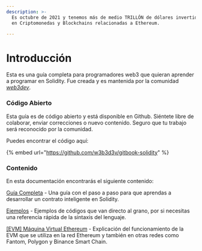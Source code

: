 ```yaml
---
description: >-
  Es octubre de 2021 y tenemos más de medio TRILLÓN de dólares invertidos y aplicados 
  en Criptomonedas y Blockchains relacionadas a Ethereum.

---
```


# Introducción

Esta es una guía completa para programadores web3 que quieran aprender a programar en Solidity. Fue creada y es mantenida por la comunidad [_web3dev_](https://www.web3dev.com.br).

### Código Abierto

Esta guía es de código abierto y está disponible en Github. Siéntete libre de colaborar, enviar correcciones o nuevo contenido. Seguro que tu trabajo será reconocido por la comunidad.

Puedes encontrar el código aquí:

{% embed url="https://github.com/w3b3d3v/gitbook-solidity" %}

### Contenido

En esta documentación encontrarás el siguiente contenido:

[Guía Completa](broken-reference) - Una guía con el paso a paso para que aprendas a desarrollar un contrato inteligente en Solidity.

[​Ejemplos](exemplos/linguagem-v0.8.3/) - Ejemplos de códigos que van directo al grano, por si necesitas una referencia rápida de la sintaxis del lenguaje.

[\[EVM\] Máquina Virtual Ethereum](broken-reference) - Explicación del funcionamiento de la EVM que se utiliza en la red Ethereum y también en otras redes como Fantom, Polygon y Binance Smart Chain.